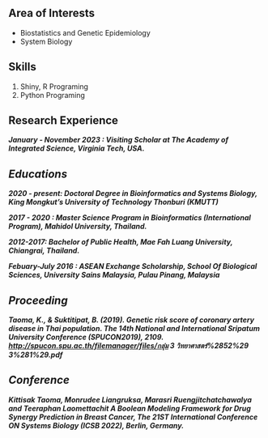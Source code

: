 ---
---

## Area of Interests
 - Biostatistics and Genetic Epidemiology
 - System Biology

## Skills
1. Shiny, R Programing
2. Python Programing

## Research Experience
<strong><em> January - November 2023 <strong><em>: Visiting Scholar at The Academy of Integrated Science, Virginia Tech, USA.


## Educations

<strong><em>2020 - present<strong><em>: Doctoral Degree in Bioinformatics and Systems Biology, King Mongkut’s University of Technology Thonburi (KMUTT)

<strong><em>2017 - 2020 </em></strong>: Master Science Program in Bioinformatics (International Program), Mahidol University, Thailand.

<strong><em>2012-2017</em></strong>: Bachelor of Public Health, Mae Fah Luang University, Chiangrai, Thailand.

<strong><em>Febuary-July 2016 </em></strong>: ASEAN Exchange Scholarship, School Of Biological Sciences, University Sains Malaysia, Pulau Pinang, Malaysia


## Proceeding

Taoma, K., & Suktitipat, B. (2019). Genetic risk score of coronary artery disease in Thai population. The 14th National and
International Sripatum University Conference (SPUCON2019), 2109. http://spucon.spu.ac.th/filemanager/files/กลุ่ม 3
วิทยาศาสตร์%2852%29 3%281%29.pdf

## Conference 
Kittisak Taoma, Monrudee Liangruksa, Marasri Ruengjitchatchawalya and Teeraphan Laomettachit A Boolean Modeling Framework for Drug Synergy Prediction in Breast Cancer, The 21ST International Conference ON Systems Biology (ICSB 2022), Berlin, Germany.


